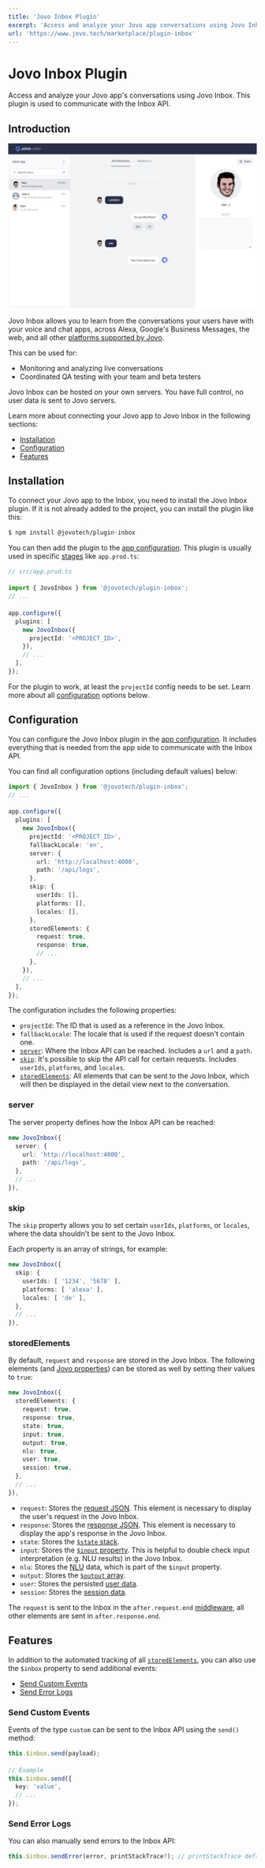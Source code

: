 ```yaml
---
title: 'Jovo Inbox Plugin'
excerpt: 'Access and analyze your Jovo app conversations using Jovo Inbox. This plugin is used to communicate with the Inbox API.'
url: 'https://www.jovo.tech/marketplace/plugin-inbox'
---
```


# Jovo Inbox Plugin

Access and analyze your Jovo app's conversations using Jovo Inbox. This plugin is used to communicate with the Inbox API.

## Introduction

![Jovo Inbox](./img/inbox.png "A screenshot of Jovo Inbox, showing a conversation between a user and a bot")

Jovo Inbox allows you to learn from the conversations your users have with your voice and chat apps, across Alexa, Google's Business Messages, the web, and all other [platforms supported by Jovo](https://www.jovo.tech/marketplace).

This can be used for:
- Monitoring and analyzing live conversations
- Coordinated QA testing with your team and beta testers

Jovo Inbox can be hosted on your own servers. You have full control, no user data is sent to Jovo servers.

Learn more about connecting your Jovo app to Jovo Inbox in the following sections:

- [Installation](#installation)
- [Configuration](#configuration)
- [Features](#features)


## Installation

To connect your Jovo app to the Inbox, you need to install the Jovo Inbox plugin. If it is not already added to the project, you can install the plugin like this:

```sh
$ npm install @jovotech/plugin-inbox
```

You can then add the plugin to the [app configuration](https://www.jovo.tech/docs/app-config). This plugin is usually used in specific [stages](https://www.jovo.tech/docs/staging) like `app.prod.ts`:

```typescript
// src/app.prod.ts

import { JovoInbox } from '@jovotech/plugin-inbox';
// ...

app.configure({
  plugins: [
    new JovoInbox({
      projectId: '<PROJECT_ID>',
    }),
    // ...
  ],
});
```

For the plugin to work, at least the `projectId` config needs to be set. Learn more about all [configuration](#configuration) options below.


## Configuration

You can configure the Jovo Inbox plugin in the [app configuration](https://www.jovo.tech/docs/app-config). It includes everything that is needed from the app side to communicate with the Inbox API.

You can find all configuration options (including default values) below:

```typescript
import { JovoInbox } from '@jovotech/plugin-inbox';
// ...

app.configure({
  plugins: [
    new JovoInbox({
      projectId: '<PROJECT_ID>',
      fallbackLocale: 'en',
      server: {
        url: 'http://localhost:4000',
        path: '/api/logs',
      },
      skip: {
        userIds: [],
        platforms: [],
        locales: [],
      },
      storedElements: {
        request: true,
        response: true,
        // ...
      },
    }),
    // ...
  ],
});
```

The configuration includes the following properties:

- `projectId`: The ID that is used as a reference in the Jovo Inbox.
- `fallbackLocale`: The locale that is used if the request doesn't contain one.
- [`server`](#server): Where the Inbox API can be reached. Includes a `url` and a `path`.
- [`skip`](#skip): It's possible to skip the API call for certain requests. Includes `userIds`, `platforms`, and `locales`.
- [`storedElements`](#storedelements): All elements that can be sent to the Jovo Inbox, which will then be displayed in the detail view next to the conversation.

### server

The server property defines how the Inbox API can be reached:

```typescript
new JovoInbox({
  server: {
    url: 'http://localhost:4000',
    path: '/api/logs',
  },
  // ...
}),
```

### skip

The `skip` property allows you to set certain `userIds`, `platforms`, or `locales`, where the data shouldn't be sent to the Jovo Inbox.

Each property is an array of strings, for example:

```typescript
new JovoInbox({
  skip: {
    userIds: [ '1234', '5678' ],
    platforms: [ 'alexa' ],
    locales: [ 'de' ],
  },
  // ...
}),
```

### storedElements

By default, `request` and `response` are stored in the Jovo Inbox. The following elements (and [Jovo properties](https://www.jovo.tech/docs/jovo-properties)) can be stored as well by setting their values to `true`:

```typescript
new JovoInbox({
  storedElements: {
    request: true,
    response: true,
    state: true,
    input: true,
    output: true,
    nlu: true,
    user: true,
    session: true,
  },
  // ...
}),
```

- `request`: Stores the [request JSON](https://www.jovo.tech/docs/jovo-properties#request). This element is necessary to display the user's request in the Jovo Inbox.
- `response`: Stores the [response JSON](https://www.jovo.tech/docs/response). This element is necessary to display the app's response in the Jovo Inbox.
- `state`: Stores the [`$state` stack](https://www.jovo.tech/docs/state-stack).
- `input`: Stores the [`$input` property](https://www.jovo.tech/docs/input). This is helpful to double check input interpretation (e.g. NLU results) in the Jovo Inbox.
- `nlu`: Stores the [NLU](https://www.jovo.tech/docs/nlu) data, which is part of the `$input` property.
- `output`: Stores the [`$output` array](https://www.jovo.tech/docs/output).
- `user`: Stores the persisted [user data](https://www.jovo.tech/docs/user#user-data).
- `session`: Stores the [session data](https://www.jovo.tech/docs/data#session-data).

The `request` is sent to the Inbox in the `after.request.end` [middleware](https://www.jovo.tech/docs/middlewares#ridr-middlewares), all other elements are sent in `after.response.end`.


## Features

In addition to the automated tracking of all [`storedElements`](#storedelements), you can also use the `$inbox` property to send additional events:

- [Send Custom Events](#send-custom-events)
- [Send Error Logs](#send-error-logs)

### Send Custom Events

Events of the type `custom` can be sent to the Inbox API using the `send()` method:

```typescript
this.$inbox.send(payload);

// Example
this.$inbox.send({
  key: 'value',
  // ...
});
```

### Send Error Logs

You can also manually send errors to the Inbox API:

```typescript
this.$inbox.sendError(error, printStackTrace?); // printStackTrace default: false
```
